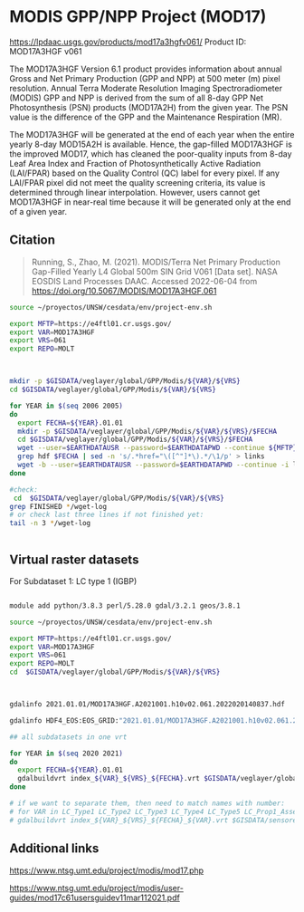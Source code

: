 # MODIS GPP/NPP Project (MOD17)



https://lpdaac.usgs.gov/products/mod17a3hgfv061/
Product ID: MOD17A3HGF v061

The MOD17A3HGF Version 6.1 product provides information about annual Gross and Net Primary Production (GPP and NPP) at 500 meter (m) pixel resolution. Annual Terra Moderate Resolution Imaging Spectroradiometer (MODIS) GPP and NPP is derived from the sum of all 8-day GPP Net Photosynthesis (PSN) products (MOD17A2H) from the given year. The PSN value is the difference of the GPP and the Maintenance Respiration (MR).

The MOD17A3HGF will be generated at the end of each year when the entire yearly 8-day MOD15A2H is available. Hence, the gap-filled MOD17A3HGF is the improved MOD17, which has cleaned the poor-quality inputs from 8-day Leaf Area Index and Fraction of Photosynthetically Active Radiation (LAI/FPAR) based on the Quality Control (QC) label for every pixel. If any LAI/FPAR pixel did not meet the quality screening criteria, its value is determined through linear interpolation. However, users cannot get MOD17A3HGF in near-real time because it will be generated only at the end of a given year.
## Citation
> Running, S., Zhao, M. (2021). MODIS/Terra Net Primary Production Gap-Filled Yearly L4 Global 500m SIN Grid V061 [Data set]. NASA EOSDIS Land Processes DAAC. Accessed 2022-06-04 from https://doi.org/10.5067/MODIS/MOD17A3HGF.061

```sh
source ~/proyectos/UNSW/cesdata/env/project-env.sh

export MFTP=https://e4ftl01.cr.usgs.gov/
export VAR=MOD17A3HGF
export VRS=061
export REPO=MOLT



mkdir -p $GISDATA/veglayer/global/GPP/Modis/${VAR}/${VRS}
cd $GISDATA/veglayer/global/GPP/Modis/${VAR}/${VRS}

for YEAR in $(seq 2006 2005)
do
  export FECHA=${YEAR}.01.01
  mkdir -p $GISDATA/veglayer/global/GPP/Modis/${VAR}/${VRS}/$FECHA
  cd $GISDATA/veglayer/global/GPP/Modis/${VAR}/${VRS}/$FECHA
  wget --user=$EARTHDATAUSR --password=$EARTHDATAPWD --continue ${MFTP}${REPO}/${VAR}.${VRS}/${FECHA}
  grep hdf $FECHA | sed -n 's/.*href="\([^"]*\).*/\1/p' > links
  wget -b --user=$EARTHDATAUSR --password=$EARTHDATAPWD --continue -i links --base=${MFTP}${REPO}/${VAR}.${VRS}/${FECHA}/
done

#check:
 cd  $GISDATA/veglayer/global/GPP/Modis/${VAR}/${VRS}
grep FINISHED */wget-log
# or check last three lines if not finished yet:
tail -n 3 */wget-log



```



## Virtual raster datasets

For Subdataset 1: LC type 1 (IGBP)

```sh

module add python/3.8.3 perl/5.28.0 gdal/3.2.1 geos/3.8.1

source ~/proyectos/UNSW/cesdata/env/project-env.sh

export MFTP=https://e4ftl01.cr.usgs.gov/
export VAR=MOD17A3HGF
export VRS=061
export REPO=MOLT
cd  $GISDATA/veglayer/global/GPP/Modis/${VAR}/${VRS}



gdalinfo 2021.01.01/MOD17A3HGF.A2021001.h10v02.061.2022020140837.hdf

gdalinfo HDF4_EOS:EOS_GRID:"2021.01.01/MOD17A3HGF.A2021001.h10v02.061.2022020140837.hdf":MOD_Grid_MOD17A3H:Npp_500m

## all subdatasets in one vrt

for YEAR in $(seq 2020 2021)
do
  export FECHA=${YEAR}.01.01
  gdalbuildvrt index_${VAR}_${VRS}_${FECHA}.vrt $GISDATA/veglayer/global/GPP/Modis/${VAR}/${VRS}/$FECHA/*hdf
done

# if we want to separate them, then need to match names with number:
# for VAR in LC_Type1 LC_Type2 LC_Type3 LC_Type4 LC_Type5 LC_Prop1_Assessment LC_Prop2_Assessment LC_Prop3_Assessment LC_Prop1 LC_Prop2 LC_Prop3 QC LW
# gdalbuildvrt index_${VAR}_${VRS}_${FECHA}_${VAR}.vrt $GISDATA/sensores/Modis/MCD12Q1.006/$FECHA/*hdf -sd 1


```

## Additional links

https://www.ntsg.umt.edu/project/modis/mod17.php

https://www.ntsg.umt.edu/project/modis/user-guides/mod17c61usersguidev11mar112021.pdf
